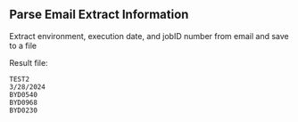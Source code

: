 ## Parse Email Extract Information

Extract environment, execution date, and jobID number from email and save to a file

Result file:
```
TEST2      
3/28/2024
BYD0540
BYD0968
BYD0230
```
